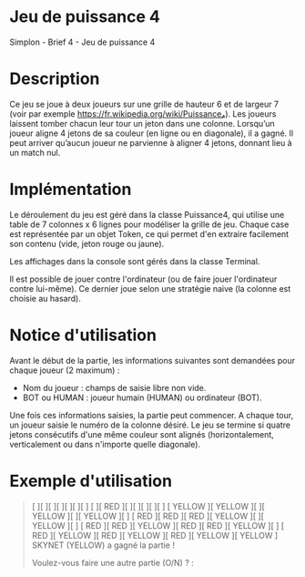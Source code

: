 # Jeu de puissance 4
Simplon - Brief 4 - Jeu de puissance 4

# Description
Ce jeu se joue à deux joueurs sur une grille de hauteur 6 et de largeur 7 (voir par exemple https://fr.wikipedia.org/wiki/Puissance₄). Les joueurs laissent tomber chacun leur tour un jeton dans une colonne. Lorsqu’un joueur aligne 4 jetons de sa couleur (en ligne ou en diagonale), il a gagné. Il peut arriver qu’aucun joueur ne parvienne à aligner 4 jetons, donnant lieu à un match nul.

# Implémentation
Le déroulement du jeu est géré dans la classe Puissance4, qui utilise une table de 7 colonnes x 6 lignes pour modéliser la grille de jeu.
Chaque case est représentée par un objet Token, ce qui permet d'en extraire facilement son contenu (vide, jeton rouge ou jaune).

Les affichages dans la console sont gérés dans la classe Terminal.

Il est possible de jouer contre l'ordinateur (ou de faire jouer l'ordinateur contre lui-même).
Ce dernier joue selon une stratégie naive (la colonne est choisie au hasard).

# Notice d'utilisation
Avant le début de la partie, les informations suivantes sont demandées pour chaque joueur (2 maximum) :
- Nom du joueur : champs de saisie libre non vide.
- BOT ou HUMAN : joueur humain (HUMAN) ou ordinateur (BOT).

Une fois ces informations saisies, la partie peut commencer. 
A chaque tour, un joueur saisie le numéro de la colonne désiré.
Le jeu se termine si quatre jetons consécutifs d'une même couleur sont alignés (horizontalement, verticalement ou dans n'importe quelle diagonale).
  

# Exemple d'utilisation

>  [        ][        ][        ][        ][        ][        ][        ]
>  [        ][  RED   ][        ][        ][        ][        ][        ]
>  [ YELLOW ][ YELLOW ][        ][ YELLOW ][        ][ YELLOW ][        ]
>  [  RED   ][  RED   ][  RED   ][ YELLOW ][        ][ YELLOW ][        ]
>  [  RED   ][  RED   ][ YELLOW ][  RED   ][  RED   ][ YELLOW ][        ]
>  [  RED   ][ YELLOW ][  RED   ][ YELLOW ][  RED   ][ YELLOW ][ YELLOW ]
>  SKYNET (YELLOW) a gagné la partie !
>  
>  Voulez-vous faire une autre partie (O/N) ? : 